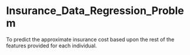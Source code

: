 # Insurance_Data_Regression_Problem
To predict the approximate insurance cost based upon the rest of the features provided for each individual.
